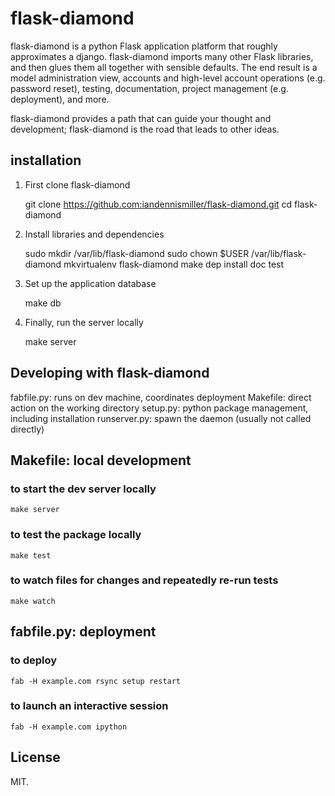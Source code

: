 # flask-diamond

flask-diamond is a python Flask application platform that roughly approximates a django.  flask-diamond imports many other Flask libraries, and then glues them all together with sensible defaults.  The end result is a model administration view, accounts and high-level account operations (e.g. password reset), testing, documentation, project management (e.g. deployment), and more.

flask-diamond provides a path that can guide your thought and development; flask-diamond is the road that leads to other ideas.

## installation

1. First clone flask-diamond

    git clone https://github.com:iandennismiller/flask-diamond.git
    cd flask-diamond

2. Install libraries and dependencies

    sudo mkdir /var/lib/flask-diamond
    sudo chown $USER /var/lib/flask-diamond
    mkvirtualenv flask-diamond
    make dep install doc test

3. Set up the application database

    make db

4. Finally, run the server locally

    make server

## Developing with flask-diamond

fabfile.py: runs on dev machine, coordinates deployment
Makefile: direct action on the working directory
setup.py: python package management, including installation
runserver.py: spawn the daemon (usually not called directly)

## Makefile: local development

### to start the dev server locally

    make server

### to test the package locally

    make test

### to watch files for changes and repeatedly re-run tests

    make watch

## fabfile.py: deployment

### to deploy

    fab -H example.com rsync setup restart

### to launch an interactive session

    fab -H example.com ipython

## License

MIT.


